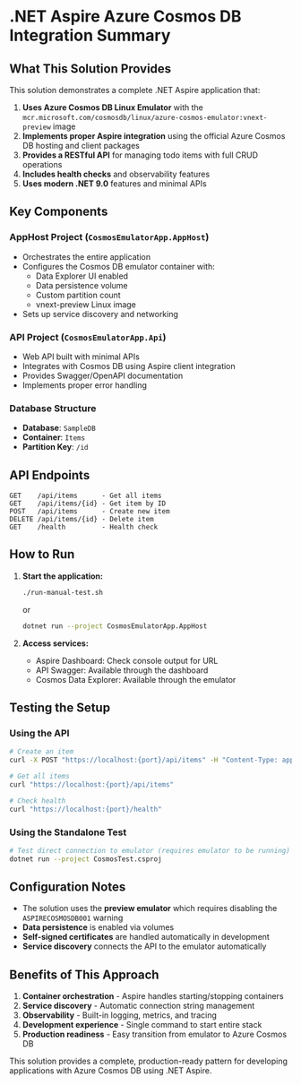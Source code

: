 # .NET Aspire Azure Cosmos DB Integration Summary

## What This Solution Provides

This solution demonstrates a complete .NET Aspire application that:

1. **Uses Azure Cosmos DB Linux Emulator** with the `mcr.microsoft.com/cosmosdb/linux/azure-cosmos-emulator:vnext-preview` image
2. **Implements proper Aspire integration** using the official Azure Cosmos DB hosting and client packages
3. **Provides a RESTful API** for managing todo items with full CRUD operations
4. **Includes health checks** and observability features
5. **Uses modern .NET 9.0** features and minimal APIs

## Key Components

### AppHost Project (`CosmosEmulatorApp.AppHost`)
- Orchestrates the entire application
- Configures the Cosmos DB emulator container with:
  - Data Explorer UI enabled
  - Data persistence volume
  - Custom partition count
  - vnext-preview Linux image
- Sets up service discovery and networking

### API Project (`CosmosEmulatorApp.Api`)
- Web API built with minimal APIs
- Integrates with Cosmos DB using Aspire client integration
- Provides Swagger/OpenAPI documentation
- Implements proper error handling

### Database Structure
- **Database**: `SampleDB`
- **Container**: `Items`
- **Partition Key**: `/id`

## API Endpoints

```
GET    /api/items      - Get all items
GET    /api/items/{id} - Get item by ID
POST   /api/items      - Create new item
DELETE /api/items/{id} - Delete item
GET    /health         - Health check
```

## How to Run

1. **Start the application:**
   ```bash
   ./run-manual-test.sh
   ```
   or
   ```bash
   dotnet run --project CosmosEmulatorApp.AppHost
   ```

2. **Access services:**
   - Aspire Dashboard: Check console output for URL
   - API Swagger: Available through the dashboard
   - Cosmos Data Explorer: Available through the emulator

## Testing the Setup

### Using the API
```bash
# Create an item
curl -X POST "https://localhost:{port}/api/items" -H "Content-Type: application/json"

# Get all items
curl "https://localhost:{port}/api/items"

# Check health
curl "https://localhost:{port}/health"
```

### Using the Standalone Test
```bash
# Test direct connection to emulator (requires emulator to be running)
dotnet run --project CosmosTest.csproj
```

## Configuration Notes

- The solution uses the **preview emulator** which requires disabling the `ASPIRECOSMOSDB001` warning
- **Data persistence** is enabled via volumes
- **Self-signed certificates** are handled automatically in development
- **Service discovery** connects the API to the emulator automatically

## Benefits of This Approach

1. **Container orchestration** - Aspire handles starting/stopping containers
2. **Service discovery** - Automatic connection string management
3. **Observability** - Built-in logging, metrics, and tracing
4. **Development experience** - Single command to start entire stack
5. **Production readiness** - Easy transition from emulator to Azure Cosmos DB

This solution provides a complete, production-ready pattern for developing applications with Azure Cosmos DB using .NET Aspire.
